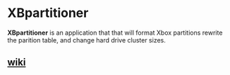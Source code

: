 # XBpartitioner
**XBpartitioner** is an application that that will format Xbox partitions rewrite the parition table, and change hard drive cluster sizes.


## [wiki](https://www.reddit.com/r/originalxbox/wiki/xbpartitioner)

